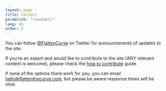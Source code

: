```yaml
---
layout: page
title: Contact
permalink: "/contact/"
lang: en
order: 5
---
```

You can follow <a href="https://www.twitter.com/flattencurve">@FlattenCurve</a> on Twitter for announcements of updates to the site.

If you’re an expert and would like to contribute to the site (ANY relevant content is welcome), please check the [how to contribute](https://github.com/flattenthecurve/guide/blob/master/CONTRIBUTING.md#how-to-contribute) guide.

If none of the options there work for you, you can email [hello@flattenthecurve.com](mailto:hello@flattenthecurve.com), but please be aware response times will be slow.

